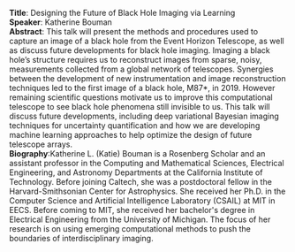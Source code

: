 **Title**: Designing the Future of Black Hole Imaging via Learning  
**Speaker**: Katherine Bouman  
**Abstract**: This talk will present the methods and procedures used to capture an image of a black hole from the Event Horizon Telescope, as well as discuss future developments for black hole imaging. Imaging a black hole’s structure requires us to reconstruct images from sparse, noisy, measurements collected from a global network of telescopes. Synergies between the development of new instrumentation and image reconstruction techniques led to the first image of a black hole, M87*, in 2019. However remaining scientific questions motivate us to improve this computational telescope to see black hole phenomena still invisible to us. This talk will discuss future developments, including deep variational Bayesian imaging techniques for uncertainty quantification and how we are developing machine learning approaches to help optimize the design of future telescope arrays.  
**Biography**:Katherine L. (Katie) Bouman is a Rosenberg Scholar and an assistant professor in the Computing and Mathematical Sciences, Electrical Engineering, and Astronomy Departments at the California Institute of Technology. Before joining Caltech, she was a postdoctoral fellow in the Harvard-Smithsonian Center for Astrophysics. She received her Ph.D. in the Computer Science and Artificial Intelligence Laboratory (CSAIL) at MIT in EECS. Before coming to MIT, she received her bachelor's degree in Electrical Engineering from the University of Michigan. The focus of her research is on using emerging computational methods to push the boundaries of interdisciplinary imaging.
